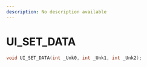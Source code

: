```yaml
---
description: No description available 
---
```


# UI_SET_DATA

```cpp
void UI_SET_DATA(int _Unk0, int _Unk1, int _Unk2);
```